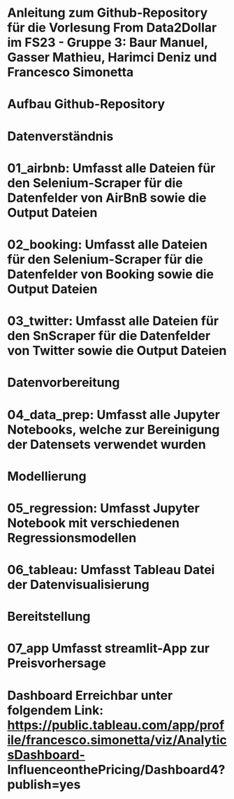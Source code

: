 # Anleitung zum Github-Repository für die Vorlesung From Data2Dollar im FS23 - Gruppe 3: Baur Manuel, Gasser Mathieu, Harimci Deniz und Francesco Simonetta

# Aufbau Github-Repository
# Datenverständnis
# 01_airbnb:      Umfasst alle Dateien für den Selenium-Scraper für die Datenfelder von AirBnB sowie die Output Dateien
# 02_booking:     Umfasst alle Dateien für den Selenium-Scraper für die Datenfelder von Booking sowie die Output Dateien
# 03_twitter:     Umfasst alle Dateien für den SnScraper für die Datenfelder von Twitter sowie die Output Dateien
# Datenvorbereitung
# 04_data_prep:   Umfasst alle Jupyter Notebooks, welche zur Bereinigung der Datensets verwendet wurden
# Modellierung
# 05_regression:  Umfasst Jupyter Notebook mit verschiedenen Regressionsmodellen
# 06_tableau:     Umfasst Tableau Datei der Datenvisualisierung
# Bereitstellung
# 07_app          Umfasst streamlit-App zur Preisvorhersage
# Dashboard       Erreichbar unter folgendem Link: https://public.tableau.com/app/profile/francesco.simonetta/viz/AnalyticsDashboard-                 InfluenceonthePricing/Dashboard4?publish=yes
